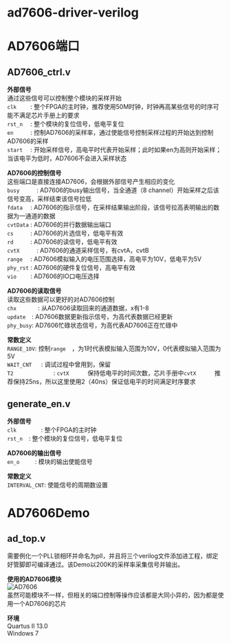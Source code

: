 # ad7606-driver-verilog

AD7606端口
=======
AD7606_ctrl.v
-------
**外部信号**<br/>
通过这些信号可以控制整个模块的采样开始<br/>
`clk    ` :	整个FPGA的主时钟，推荐使用50M时钟，时钟再高某些信号的时序可能不满足芯片手册上的要求<br/>
`rst_n  ` : 整个模块的复位信号，低电平复位<br/>
`en	    ` :	控制AD7606的采样率，通过使能信号控制采样过程的开始达到控制AD7606的采样<br/>
`start  ` :	开始采样信号，高电平时代表开始采样；此时如果en为高则开始采样；当该电平为低时，AD7606不会进入采样状态<br/>

**AD7606的控制信号**<br/>
这些端口是直接连接AD7606，会根据外部信号产生相应的变化<br/>
`busy	  ` :	AD7606的busy输出信号，当全通道（8 channel）开始采样之后该信号变高，采样结束该信号拉低<br/>
`fdata  ` :	AD7606的指示信号，在采样结果输出阶段，该信号拉高表明输出的数据为一通道的数据<br/>
`cvtData` : AD7606的并行数据输出端口<br/>
`cs	    ` : AD7606的片选信号，低电平有效<br/>
`rd	    ` :	AD7606的读信号，低电平有效<br/>
`cvtX	  ` :	AD7606的通道采样信号，有cvtA，cvtB<br/>
`range  ` :	AD7606模拟输入的电压范围选择，高电平为10V，低电平为5V<br/>
`phy_rst` : AD7606的硬件复位信号，高电平有效<br/>
`vio    ` : AD7606的IO口电压选择<br/>

**AD7606的读取信号**<br/>
读取这些数据可以更好的对AD7606控制<br/>
`chx	   `:	从AD7606读取回来的通道数据，x有1-8<br/>
`update  `: AD7606数据更新指示信号，为高代表数据已经更新<br/>
`phy_busy`: AD7606忙碌状态信号，为高代表AD7606正在忙碌中<br/>

**常数定义**<br/>
`RANGE_10V`: 控制`range  `，为1时代表模拟输入范围为10V，0代表模拟输入范围为5V<br/>
`WAIT_CNT	`: 调试过程中曾用到，保留<br/>
`T2				`: `cvtX	  `保持低电平的时间次数，芯片手册中`cvtX	  `推荐保持25ns，所以这里使用2（40ns）保证低电平的时间满足时序要求<br/>

generate_en.v
----------
**外部信号**<br/>
`clk		`: 整个FPGA的主时钟<br/>
`rst_n	`: 整个模块的复位信号，低电平复位<br/>

**AD7606的输出信号**<br/>
`en_o	  `: 模块的输出使能信号<br/>

**常数定义**<br/>
`INTERVAL_CNT`: 使能信号的周期数设置<br/>

AD7606Demo
==========
ad_top.v
---------
需要例化一个PLL锁相环并命名为pll，并且将三个verilog文件添加进工程，绑定好管脚即可编译通过。该Demo以200K的采样率采集信号并输出。<br/>

**使用的AD7606模块**<br/>
![AD7606](https://raw.githubusercontent.com/maxs-well/ad7606-driver-verilog/master/img/hardware.jpg)<br/>
虽然可能模块不一样，但相关的端口控制等操作应该都是大同小异的，因为都是使用一个AD7606的芯片<br/>

**环境**<br/>
Quartus II 13.0<br/>
Windows 7

